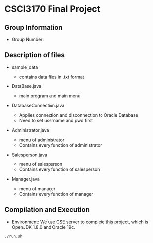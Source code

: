 # CSCI3170 Final Project

## Group Information

- Group Number:

## Description of files

- sample_data
  - contains data files in .txt format

- DataBase.java
  - main program and main menu

- DatabaseConnection.java
  - Applies connection and disconnection to Oracle Database
  - Need to set username and pwd first

- Administrator.java
  - menu of administrator
  - Contains every function of administrator

- Salesperson.java
  - menu of salesperson
  - Contains every function of salesperson

- Manager.java
  - menu of manager
  - Contains every function of manager

## Compilation and Execution

- Environment: We use CSE server to complete this project, which is OpenJDK 1.8.0 and Oracle 19c.

```cmd
./run.sh
```
